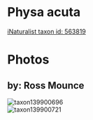 
Physa acuta
===========
  
[iNaturalist taxon id: 563819](https://www.inaturalist.org/taxa/563819)
# Photos

## by: Ross Mounce
  
![taxon139900696](https://inaturalist-open-data.s3.amazonaws.com/photos/149873417/medium.jpg)  
![taxon139900721](https://inaturalist-open-data.s3.amazonaws.com/photos/149873441/medium.jpg)